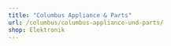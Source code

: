 ```yaml
---
title: "Columbus Appliance & Parts"
url: /columbus/columbus-appliance-und-parts/
shop: Elektronik
---
```

